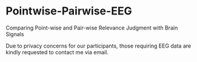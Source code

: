 # Pointwise-Pairwise-EEG
Comparing Point-wise and Pair-wise Relevance Judgment with Brain Signals

Due to privacy concerns for our participants, those requiring EEG data are kindly requested to contact me via email.

